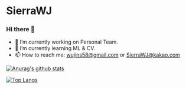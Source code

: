 # SierraWJ
### Hi there 👋

- 🔭 I’m currently working on Personal Team.
- 🌱 I’m currently learning ML & CV.
- 📫 How to reach me: wujins58@gmail.com or SierraWJ@kakao.com

[![Anurag's github stats](https://github-readme-stats.vercel.app/api?username=SierraWJ&show_icons=true&theme=radical)](https://github.com/anuraghazra/github-readme-stats)

[![Top Langs](https://github-readme-stats.vercel.app/api/top-langs/?username=SierraWJ)](https://github.com/anuraghazra/github-readme-stats)
